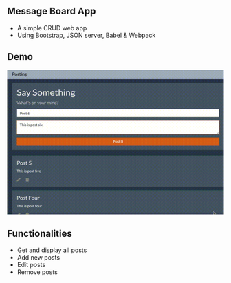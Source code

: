 ## Message Board App
- A simple CRUD web app
- Using Bootstrap, JSON server, Babel & Webpack

## Demo
![posts](posts.gif)

## Functionalities
- Get and display all posts
- Add new posts
- Edit posts
- Remove posts
